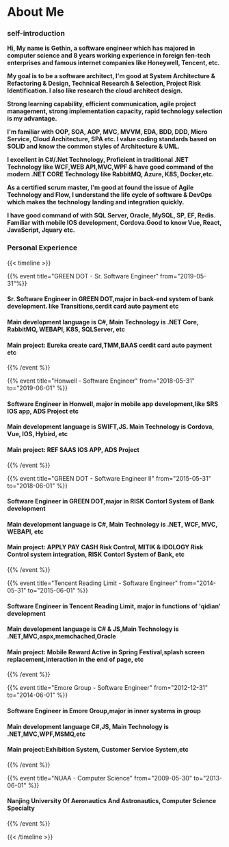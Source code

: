 # About Me

### self-introduction

**Hi, My name is Gethin, a software engineer which has majored in computer science and 8 years working experience in foreign fen-tech enterprises and famous internet companies like Honeywell, Tencent, etc.**

**My goal is to be a software architect, I'm good at System Architecture & Refactoring & Design, Technical Research & Selection, Project Risk Identification. I also like research the cloud architect design.**

**Strong learning capability, efficient communication, agile project management, strong implementation capacity, rapid technology selection is my advantage.**

**I'm familiar with OOP, SOA, AOP, MVC, MVVM, EDA, BDD, DDD, Micro Service, Cloud Architecture, SPA etc. I value coding standards based on SOLID and know the common styles of Architecture & UML.**

**l excellent in C#/.Net Technology, Proficient in traditional .NET Technology like WCF,WEB API,MVC,WPF & have good command of the modern .NET CORE Technology like RabbitMQ, Azure, K8S, Docker,etc.**

**As a certified scrum master, I'm good at found the issue of Agile Technology and Flow, I understand the life cycle of software & DevOps which makes the technology landing and integration quickly.**

**I have good command of with SQL Server, Oracle, MySQL, SP, EF, Redis. Familiar with mobile IOS development, Cordova.Good to know Vue, React, JavaScript, Jquary etc.**

### Personal Experience

{{< timeline >}}

{{% event title="GREEN DOT - Sr. Software Engineer" from="2019-05-31"%}}

#### Sr. Software Engineer in GREEN DOT,major in back-end system of bank development. like Transitions,cerdit card auto payment etc

#### Main development language is C#, Main Technology is .NET Core, RabbitMQ, WEBAPI, K8S, SQLServer, etc

#### Main project: Eureka create card,TMM,BAAS cerdit card auto payment etc

{{% /event %}}

{{% event title="Honwell - Software Engineer" from="2018-05-31" to="2019-06-01" %}}

#### Software Engineer in Honwell, major in mobile app development,like SRS IOS app, ADS Project etc

#### Main development language is SWIFT,JS. Main Technology is Cordova, Vue, IOS, Hybird, etc

#### Main project: REF SAAS IOS APP, ADS Project

{{% /event %}}

{{% event title="GREEN DOT - Software Engineer II" from="2015-05-31" to="2018-06-01" %}}

#### Software Engineer in GREEN DOT,major in RISK Contorl System of Bank development

#### Main development language is C#, Main Technology is .NET, WCF, MVC, WEBAPI, etc

#### Main project: APPLY PAY CASH Risk Control, MITIK & IDOLOGY Risk Control system integration, RISK Contorl System of Bank, etc

{{% /event %}}

{{% event title="Tencent Reading Limit - Software Engineer" from="2014-05-31" to="2015-06-01" %}}

#### Software Engineer in Tencent Reading Limit, major in functions of 'qidian' development

#### Main development language is C# & JS,Main Technology is .NET,MVC,aspx,memchached,Oracle

#### Main project: Mobile Reward Active in Spring Festival,splash screen replacement,interaction in the end of page, etc

{{% /event %}}

{{% event title="Emore Group - Software Engineer" from="2012-12-31" to="2014-06-01" %}}

#### Software Engineer in Emore Group,major in inner systems in group

#### Main development language  C#,JS, Main Technology is .NET,MVC,WPF,MSMQ,etc

#### Main project:Exhibition System, Customer Service System,etc

{{% /event %}}

{{% event title="NUAA - Computer Science" from="2009-05-30" to="2013-06-01" %}}

#### Nanjing University Of Aeronautics And Astronautics, Computer Science Specialty

{{% /event %}}

{{< /timeline >}}

